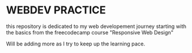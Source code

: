 # WEBDEV PRACTICE
this repository is dedicated to my web developement journey starting with the basics from the freecodecamp course 
"Responsive Web Design"

Will be adding more as I try to keep up the learning pace.